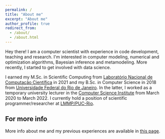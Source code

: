 ```yaml
---
permalink: /
title: "About me"
excerpt: "About me"
author_profile: true
redirect_from: 
  - /about/
  - /about.html
---
```


Hey there! I am a computer scientist with experience in code development, teaching and research. I'm interested in computer modeling, numerical and optimization algorithms, Bayesian inference and metamodeling. More recently, I started to get involved with data science. 

I earned my M.Sc. in Scientific Computing from [Laboratório Nacional de Computação Científica](https://lncc.br) in 2021 and my B.Sc. in Computer Science in 2018 from [Universidade Federal do Rio de Janeiro](https://ufrj.br). In the latter, I worked as a temporary university lecturer in the [Computer Science Institute](https://dcc.ufrj.br) from March 2020 to March 2022. I currently hold a position of scientific programmer/researcher at [LMMP/PUC-Rio](http://lmmp.mec.puc-rio.br/lmmp/).




**For more info**
------
More info about me and my previous experiences are available in [this page](https://jvitordeoliveira96.github.io/cv/). 